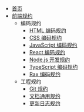 <!-- docs/_sidebar.md -->

* [首页](home.md)
* [前端规约](fe-style-guide/index.md)
  * 编码规约
    * [HTML 编码规约](fe-style-guide/coding/1.html-style-guide.md)
    * [CSS 编码规约](fe-style-guide/coding/2.css-style-guide.md)
    * [JavaScript 编码规约](fe-style-guide/coding/3.javascript-style-guide.md)
    * [React 编码规约](fe-style-guide/coding/4.react-style-guide.md)
    * [Node.js 开发规约](fe-style-guide/coding/5.node-style-guide.md)
    * [TypeScript 编码规约](fe-style-guide/coding/6.typescript-style-guide.md)
    * [Rax 编码规约](fe-style-guide/coding/7.rax-style-guide.md)
  * 工程规约
    * [Git 规约](fe-style-guide/engineering/1.git.md)
    * [文档通用规约](fe-style-guide/engineering/2.doc-writing-practice.md)
    * [更新日志规约](fe-style-guide/engineering/3.doc-changelog.md)
